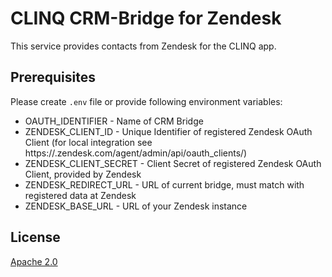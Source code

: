 # CLINQ CRM-Bridge for Zendesk

This service provides contacts from Zendesk for the CLINQ app.

## Prerequisites

Please create `.env` file or provide following environment variables:

- OAUTH_IDENTIFIER - Name of CRM Bridge
- ZENDESK_CLIENT_ID - Unique Identifier of registered Zendesk OAuth Client (for local integration see https://<your-instance>.zendesk.com/agent/admin/api/oauth_clients/)
- ZENDESK_CLIENT_SECRET - Client Secret of registered Zendesk OAuth Client, provided by Zendesk
- ZENDESK_REDIRECT_URL - URL of current bridge, must match with registered data at Zendesk
- ZENDESK_BASE_URL - URL of your Zendesk instance 

## License

[Apache 2.0](LICENSE)
